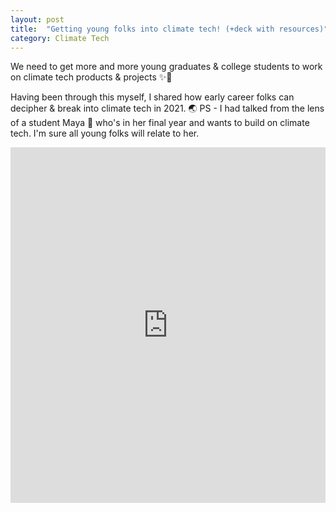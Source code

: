```yaml
---
layout: post
title:  "Getting young folks into climate tech! (+deck with resources)"
category: Climate Tech
---
```


We need to get more and more young graduates & college students to work on climate tech products & projects ✨🚀

Having been through this myself, I shared how early career folks can decipher & break into climate tech in 2021. 🌏
PS - I had talked from the lens of a student Maya 👋 who's in her final year and wants to build on climate tech. I'm sure all young folks will relate to her.

<style>
.responsive-wrap iframe{ max-width: 100%;}
</style>
<div class="responsive-wrap">
<!-- this is the embed code provided by Google -->
  <iframe src="https://docs.google.com/presentation/d/e/2PACX-1vS_-J-OqWT4DvfTdgBsPU_9BIDEhIcc-vVNdek4Dse-kRjTUC9R6XAevvafLPOkdmpYgeWRECbdYQ0O/embed?start=false&loop=false&delayms=3000" frameborder="0" width="960" height="569" allowfullscreen="true" mozallowfullscreen="true" webkitallowfullscreen="true"></iframe>
<!-- Google embed ends -->
</div>